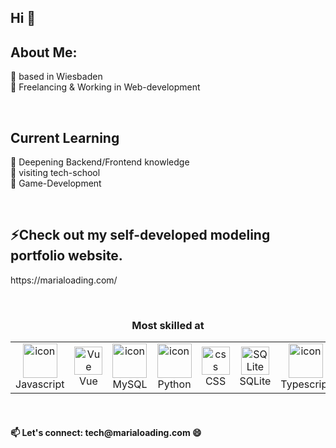 ## Hi 👋 

 <h2 align="left">About Me:</h2>
 <dl align="left">
    <dt>
       <dt> 💬 based in Wiesbaden </dt>
       <dt> 💬 Freelancing & Working in Web-development </dt>
  </dl>
    <br />
   
  <h2 align="left">Current Learning</h2>
  <dl align="left">
    <dt>
       <dt>🌱 Deepening Backend/Frontend knowledge </dt>
       <dt>🌱 visiting tech-school </dt>
       <dt>🌱 Game-Development </dt>
  </dl>
  <br />
<h2 align="left">⚡Check out my self-developed modeling portfolio website. </h2>
 <dl align="left">
    <dt>
       <dt> https://marialoading.com/ </dt>
  </dl>
  <br />
  <h3 align="center">Most skilled at</h3> 
   <table align="center">
     <tr>
      <td align="center" width="90">
        <img src="https://techstack-generator.vercel.app/js-icon.svg" alt="icon" width="55" height="55" />
        <br>Javascript
      </td>
      <td align="center" width="90">
          <a href="https://vuejs.org/" target="_blank"><img alt="Vue" width="45" src="https://raw.githubusercontent.com/HighAmbition211/HighAmbition211/auxiliary/frameworks/vue.gif" /></a>
          <br>Vue
      </td>  
      <td align="center" width="90">
        <img src="https://techstack-generator.vercel.app/mysql-icon.svg" alt="icon" width="55" height="55" />
        <br>MySQL
      </td>
      <td align="center" width="90">
        <img src="https://techstack-generator.vercel.app/python-icon.svg" alt="icon" width="55" height="55" />
        <br>Python
      </td>
        <td align="center" width="90">
        <img src="https://skillicons.dev/icons?i=css" width="45" height="45" alt="css" />
        <br>CSS
      </td>
         <td align="center" width="90">
        <img src="https://skillicons.dev/icons?i=sqlite" width="45" height="45" alt="SQLite" />
        <br>SQLite
      </td>
       <td align="center" width="90">
        <img src="https://techstack-generator.vercel.app/ts-icon.svg" alt="icon" width="55" height="55" />
        <br>Typescript
      </td>
       <td align="center" width="90">
        <img src="https://skillicons.dev/icons?i=tailwind" width="45" height="45" alt="Tailwind" />
        <br>Tailwind
      </td>
        <td align="center" width="90">
        <img src="https://skillicons.dev/icons?i=html" width="45" height="45" alt="html" />
        <br>HTML
      </td>
      <td align="center" width="90">
        <img src="https://techstack-generator.vercel.app/docker-icon.svg" width="45" height="45" alt="Docker" />
        <br>Docker
      </td>
    
    
 </tr>
   </table >
  <br />
 <h4 align="left">📫 Let's connect: tech@marialoading.com 😄</h4>  

